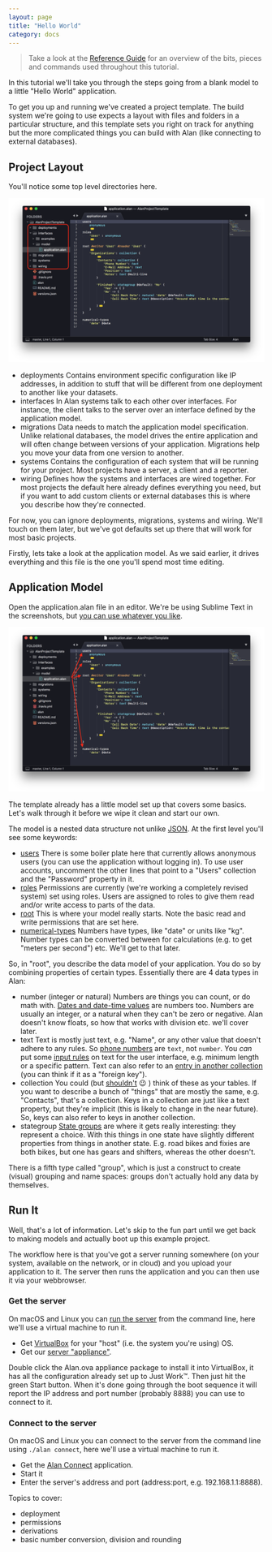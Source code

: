 ```yaml
---
layout: page
title: "Hello World"
category: docs
---
```



> Take a look at the [Reference Guide](reference.html) for an overview of the bits, pieces and commands used throughout this tutorial. 

In this tutorial we'll take you through the steps going from a blank model to a little "Hello World" application. 

To get you up and running we've created a project template. The build system we're going to use expects a layout with files and folders in a particular structure, and this template sets you right on track for anything but the more complicated things you can build with Alan (like connecting to external databases).


## Project Layout

You'll notice some top level directories here.

![](helloworld1.png)

- deployments
  Contains environment specific configuration like IP addresses, in addition to stuff that will be different from one deployment to another like your datasets.
- interfaces
  In Alan systems talk to each other over interfaces. For instance, the client talks to the server over an interface defined by the application model. 
- migrations
  Data needs to match the application model specification. Unlike relational databases, the model drives the entire application and will often change between versions of your application. Migrations help you move your data from one version to another. 
- systems
  Contains the configuration of each system that will be running for your project. Most projects have a server, a client and a reporter. 
- wiring
  Defines how the systems and interfaces are wired together. For most projects the default here already defines everything you need, but if you want to add custom clients or external databases this is where you describe how they're connected.

For now, you can ignore deployments, migrations, systems and wiring. We'll touch on them later, but we've got defaults set up there that will work for most basic projects. 

Firstly, lets take a look at the application model. As we said earlier, it drives everything and this file is the one you'll spend most time editing.


## Application Model

Open the application.alan file in an editor. We're be using Sublime Text in the screenshots, but [you can use whatever you like](https://github.com/M-industries?utf8=✓&q=AlanFor). 

![](helloworld2.png)

The template already has a little model set up that covers some basics. Let's walk through it before we wipe it clean and start our own.

The model is a nested data structure not unlike [JSON](https://json.org). At the first level you'll see some keywords:
- [users](https://github.com/M-industries/AlanProjectTemplate/blob/bb862edd3be27df167400cbbc405aa3509d47da4/interfaces/model/application.alan#L1)
  There is some boiler plate here that currently allows anonymous users (you can use the application without logging in). To use user accounts, uncomment the other lines that point to a "Users" collection and the "Password" property in it.
- [roles](https://github.com/M-industries/AlanProjectTemplate/blob/bb862edd3be27df167400cbbc405aa3509d47da4/interfaces/model/application.alan#L6)
  Permissions are currently (we're working a completely revised system) set using roles. Users are assigned to roles to give them read and/or write access to parts of the data.
- [root](https://github.com/M-industries/AlanProjectTemplate/blob/bb862edd3be27df167400cbbc405aa3509d47da4/interfaces/model/application.alan#L12)
  This is where your model really starts. Note the basic read and write permissions that are set here.
- [numerical-types](https://github.com/M-industries/AlanProjectTemplate/blob/bb862edd3be27df167400cbbc405aa3509d47da4/interfaces/model/application.alan#L55)
  Numbers have types, like "date" or units like "kg". Number types can be converted between for calculations (e.g. to get "meters per second") etc. We'll get to that later.

So, in "root", you describe the data model of your application. You do so by combining properties of certain types. Essentially there are 4 data types in Alan:
- number (integer or natural)
  Numbers are things you can count, or do math with. [Dates and date-time values](https://github.com/M-industries/AlanProjectTemplate/blob/bb862edd3be27df167400cbbc405aa3509d47da4/interfaces/model/application.alan#L42) are numbers too. Numbers are usually an integer, or a natural when they can't be zero or negative. Alan doesn't know floats, so how that works with division etc. we'll cover later.
- text
  Text is mostly just text, e.g. "Name", or any other value that doesn't adhere to any rules. So [phone numbers](https://github.com/M-industries/AlanProjectTemplate/blob/bb862edd3be27df167400cbbc405aa3509d47da4/interfaces/model/application.alan#L33) are `text`, not `number`.
  You *can* put some [input rules](/pages/docs/model/33/application/grammar.html#node) on text for the user interface, e.g. minimum length or a specific pattern.
  Text can also refer to an [entry in another collection](https://github.com/M-industries/AlanProjectTemplate/blob/bb862edd3be27df167400cbbc405aa3509d47da4/interfaces/model/application.alan#L49) (you can think if it as a "foreign key").
- collection
  You could (but [shouldn't](https://en.wikipedia.org/wiki/Graph_database) 😉 ) think of these as your tables. If you want to describe a bunch of "things" that are mostly the same, e.g. "Contacts", that's a collection.
  Keys in a collection are just like a text property, but they're implicit (this is likely to change in the near future). So, keys can also refer to keys in another collection. 
- stategroup
  [State groups](https://github.com/M-industries/AlanProjectTemplate/blob/bb862edd3be27df167400cbbc405aa3509d47da4/interfaces/model/application.alan#L39) are where it gets really interesting: they represent a choice. With this things in one state have slightly different properties from things in another state. E.g. road bikes and fixies are both bikes, but one has gears and shifters, whereas the other doesn't.

There is a fifth type called "group", which is just a construct to create (visual) grouping and name spaces: groups don't actually hold any data by themselves.


## Run It

Well, that's a lot of information. Let's skip to the fun part until we get back to making models and actually boot up this example project.

The workflow here is that you've got a server running somewhere (on your system, available on the network, or in cloud) and you upload your application to it. The server then runs the application and you can then use it via your webbrowser.

### Get the server 
On macOS and Linux you can [run the server](https://alan-platform.com/docs/#get-the-alan-server) from the command line, here we'll use a virtual machine to run it. 

- Get [VirtualBox](https://www.virtualbox.org/wiki/Downloads) for your "host" (i.e. the system you're using) OS.
- Get our [server "appliance"]().

Double click the Alan.ova appliance package to install it into VirtualBox, it has all the configuration already set up to Just Work™. Then just hit the green Start button. When it's done going through the boot sequence it will report the IP address and port number (probably 8888) you can use to connect to it. 

### Connect to the server
On macOS and Linux you can connect to the server from the command line using `./alan connect`, here we'll use a virtual machine to run it. 

- Get the [Alan Connect]() application.
- Start it
- Enter the server's address and port (address:port, e.g. 192.168.1.1:8888).


Topics to cover:
- deployment
- permissions
- derivations
- basic number conversion, division and rounding
